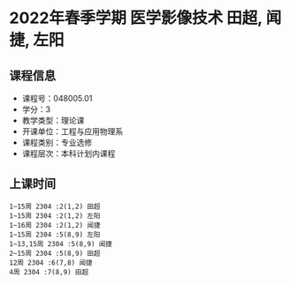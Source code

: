# 2022年春季学期 医学影像技术 田超, 闻捷, 左阳






## 课程信息

- 课程号：048005.01
- 学分：3
- 教学类型：理论课
- 开课单位：工程与应用物理系
- 课程类别：专业选修
- 课程层次：本科计划内课程

## 上课时间

```
1~15周 2304 :2(1,2) 田超
1~15周 2304 :2(1,2) 左阳
1~16周 2304 :2(1,2) 闻捷
1~15周 2304 :5(8,9) 左阳
1~13,15周 2304 :5(8,9) 闻捷
2~15周 2304 :5(8,9) 田超
12周 2304 :6(7,8) 闻捷
4周 2304 :7(8,9) 田超
```

